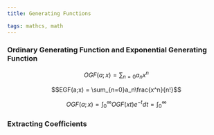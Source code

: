 ```yaml
---
title: Generating Functions

tags: mathcs, math
---
```


### Ordinary Generating Function and Exponential Generating Function

$$OGF(a;x)=\sum_{n=0}a_nx^n$$

$$EGF(a;x) = \sum_{n=0}a_n\frac{x^n}{n!}$$

$$OGF(a;x)=\int_0^\infty OGF(xt)e^{-t}dt = \int_0^\infty $$

### Extracting Coefficients


